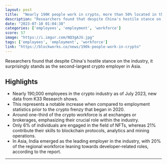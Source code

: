 ```yaml
---
layout: post
title:  "Nearly 190K people work in crypto, more than 50% located in the West"
description: "Researchers found that despite China's hostile stance on the industry, it surprisingly stands as the second-largest crypto employer in Asia."
date: "2023-07-10 01:04:38"
categories: ['employees', 'employment', 'workforce']
score: 57
image: "https://i.imgur.com/NQ3gAJU.jpg"
tags: ['employees', 'employment', 'workforce']
link: "https://blockworks.co/news/190k-people-work-in-crypto"
---
```


Researchers found that despite China's hostile stance on the industry, it surprisingly stands as the second-largest crypto employer in Asia.

## Highlights

- Nearly 190,000 employees in the crypto industry as of July 2023, new data from K33 Research shows.
- This represents a notable increase when compared to employment statistics prior to the crypto frenzy that began in 2020.
- Around one-third of the crypto workforce is at exchanges or brokerages, emphasizing their crucial role within the industry.
- Only 6% of individuals are engaged in the field of NFTs, whereas 21% contribute their skills to blockchain protocols, analytics and mining operations.
- In Asia, India emerged as the leading employer in the industry, with 20% of the regional workforce leaning towards developer-related roles, according to the report.

---
